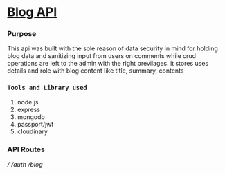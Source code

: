 # [Blog API](https://blog-api-erose.up.railway.app/)

### Purpose
This api was built with the sole reason of data security in mind for holding blog data and sanitizing input from users on comments while crud operations are left to the admin with the right previlages. it stores uses details and role with blog content like title, summary, contents 

### `Tools and Library used`
<ol>
<li>node js</li>
<li> express </li>
<li> mongodb</li>
<li> passport/jwt</li>
<li>cloudinary </li>
</ol>

### API Routes
 */*
*/auth*
*/blog*

